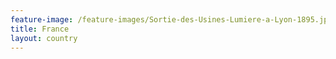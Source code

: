```yaml
---
feature-image: /feature-images/Sortie-des-Usines-Lumiere-a-Lyon-1895.jpg
title: France
layout: country
---
```

